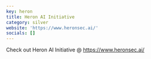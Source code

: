 ```yaml
---
key: heron
title: Heron AI Initiative
category: silver
website: 'https://www.heronsec.ai/'
socials: []
---
```


Check out Heron AI Initiative @ https://www.heronsec.ai/